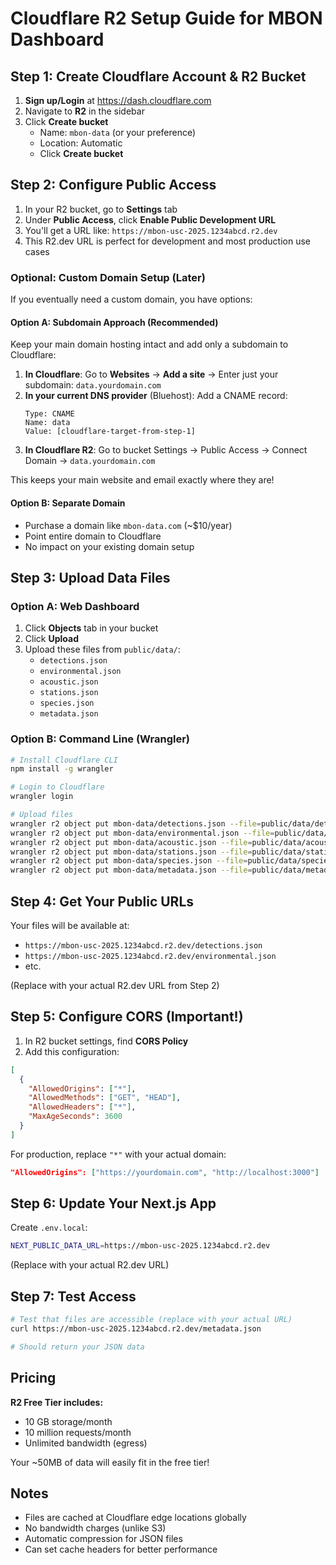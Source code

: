 # Cloudflare R2 Setup Guide for MBON Dashboard

## Step 1: Create Cloudflare Account & R2 Bucket

1. **Sign up/Login** at https://dash.cloudflare.com
2. Navigate to **R2** in the sidebar
3. Click **Create bucket**
   - Name: `mbon-data` (or your preference)
   - Location: Automatic
   - Click **Create bucket**

## Step 2: Configure Public Access

1. In your R2 bucket, go to **Settings** tab
2. Under **Public Access**, click **Enable Public Development URL**
3. You'll get a URL like: `https://mbon-usc-2025.1234abcd.r2.dev`
4. This R2.dev URL is perfect for development and most production use cases

### Optional: Custom Domain Setup (Later)
If you eventually need a custom domain, you have options:

#### Option A: Subdomain Approach (Recommended)
Keep your main domain hosting intact and add only a subdomain to Cloudflare:

1. **In Cloudflare**: Go to **Websites** → **Add a site** → Enter just your subdomain: `data.yourdomain.com`
2. **In your current DNS provider** (Bluehost): Add a CNAME record:
   ```
   Type: CNAME
   Name: data
   Value: [cloudflare-target-from-step-1]
   ```
3. **In Cloudflare R2**: Go to bucket Settings → Public Access → Connect Domain → `data.yourdomain.com`

This keeps your main website and email exactly where they are!

#### Option B: Separate Domain
- Purchase a domain like `mbon-data.com` (~$10/year)
- Point entire domain to Cloudflare
- No impact on your existing domain setup

## Step 3: Upload Data Files

### Option A: Web Dashboard
1. Click **Objects** tab in your bucket
2. Click **Upload** 
3. Upload these files from `public/data/`:
   - `detections.json`
   - `environmental.json`
   - `acoustic.json`
   - `stations.json`
   - `species.json`
   - `metadata.json`

### Option B: Command Line (Wrangler)
```bash
# Install Cloudflare CLI
npm install -g wrangler

# Login to Cloudflare
wrangler login

# Upload files
wrangler r2 object put mbon-data/detections.json --file=public/data/detections.json
wrangler r2 object put mbon-data/environmental.json --file=public/data/environmental.json
wrangler r2 object put mbon-data/acoustic.json --file=public/data/acoustic.json
wrangler r2 object put mbon-data/stations.json --file=public/data/stations.json
wrangler r2 object put mbon-data/species.json --file=public/data/species.json
wrangler r2 object put mbon-data/metadata.json --file=public/data/metadata.json
```

## Step 4: Get Your Public URLs

Your files will be available at:
- `https://mbon-usc-2025.1234abcd.r2.dev/detections.json`
- `https://mbon-usc-2025.1234abcd.r2.dev/environmental.json`
- etc.

(Replace with your actual R2.dev URL from Step 2)

## Step 5: Configure CORS (Important!)

1. In R2 bucket settings, find **CORS Policy**
2. Add this configuration:

```json
[
  {
    "AllowedOrigins": ["*"],
    "AllowedMethods": ["GET", "HEAD"],
    "AllowedHeaders": ["*"],
    "MaxAgeSeconds": 3600
  }
]
```

For production, replace `"*"` with your actual domain:
```json
"AllowedOrigins": ["https://yourdomain.com", "http://localhost:3000"]
```

## Step 6: Update Your Next.js App

Create `.env.local`:
```bash
NEXT_PUBLIC_DATA_URL=https://mbon-usc-2025.1234abcd.r2.dev
```
(Replace with your actual R2.dev URL)

## Step 7: Test Access

```bash
# Test that files are accessible (replace with your actual URL)
curl https://mbon-usc-2025.1234abcd.r2.dev/metadata.json

# Should return your JSON data
```

## Pricing

**R2 Free Tier includes:**
- 10 GB storage/month
- 10 million requests/month
- Unlimited bandwidth (egress)

Your ~50MB of data will easily fit in the free tier!

## Notes

- Files are cached at Cloudflare edge locations globally
- No bandwidth charges (unlike S3)
- Automatic compression for JSON files
- Can set cache headers for better performance